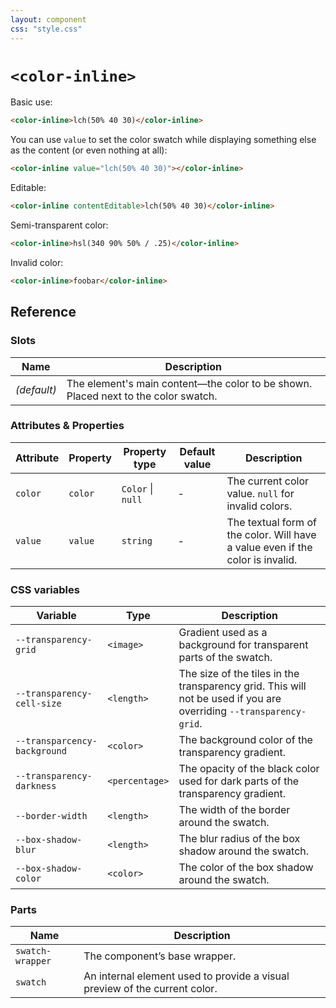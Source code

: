 ```yaml
---
layout: component
css: "style.css"
---
```


# `<color-inline>`

Basic use:

<html-demo adjust="font-size">

```html
<color-inline>lch(50% 40 30)</color-inline>
```
</html-demo>

You can use `value` to set the color swatch while displaying something else as the content (or even nothing at all):

```html
<color-inline value="lch(50% 40 30)"></color-inline>
```

Editable:
```html
<color-inline contentEditable>lch(50% 40 30)</color-inline>
```

Semi-transparent color:
```html
<color-inline>hsl(340 90% 50% / .25)</color-inline>
```

Invalid color:

```html
<color-inline>foobar</color-inline>
```

## Reference

### Slots

| Name | Description |
|------|-------------|
| _(default)_ | The element's main content—the color to be shown. Placed next to the color swatch. |

### Attributes & Properties

| Attribute | Property | Property type | Default value | Description |
|-----------|----------|---------------|---------------|-------------|
| `color` | `color` | `Color` &#124; `null` | - | The current color value. `null` for invalid colors. |
| `value` | `value` | `string` | - | The textual form of the color. Will have a value even if the color is invalid. |


### CSS variables

| Variable | Type | Description |
|----------|---------------|-------------|
| `--transparency-grid` | `<image>` | Gradient used as a background for transparent parts of the swatch. |
| `--transparency-cell-size` | `<length>` | The size of the tiles in the transparency grid. This will not be used if you are overriding `--transparency-grid`. |
| `--transparcency-background` | `<color>` | The background color of the transparency gradient. |
| `--transparency-darkness` | `<percentage>` | The opacity of the black color used for dark parts of the transparency gradient. |
| `--border-width` | `<length>` | The width of the border around the swatch. |
| `--box-shadow-blur` | `<length>` | The blur radius of the box shadow around the swatch. |
| `--box-shadow-color` | `<color>` | The color of the box shadow around the swatch. |

### Parts

| Name | Description |
|------|-------------|
| `swatch-wrapper` | The component’s base wrapper. |
| `swatch` | An internal element used to provide a visual preview of the current color. |